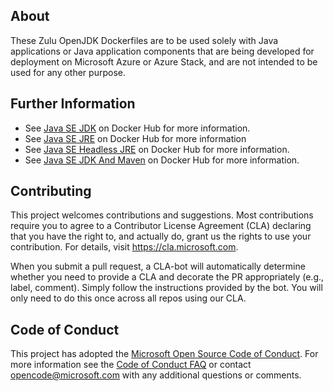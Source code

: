 ## About
These Zulu OpenJDK Dockerfiles are to be used solely with Java applications
or Java application components that are being developed for deployment on Microsoft
Azure or Azure Stack, and are not intended to be used for any other purpose.

## Further Information
+ See [Java SE JDK](https://hub.docker.com/_/microsoft-java-jdk) on Docker Hub for more information.
+ See [Java SE JRE](https://hub.docker.com/_/microsoft-java-jre) on Docker Hub for more information
+ See [Java SE Headless JRE](https://hub.docker.com/_/microsoft-java-jre-headless) on Docker Hub for more information.
+ See [Java SE JDK And Maven](https://hub.docker.com/_/microsoft-java-maven) on Docker Hub for more information.

## Contributing
This project welcomes contributions and suggestions.  Most contributions require you to agree to a
Contributor License Agreement (CLA) declaring that you have the right to, and actually do, grant us
the rights to use your contribution. For details, visit https://cla.microsoft.com.
 
When you submit a pull request, a CLA-bot will automatically determine whether you need to provide
a CLA and decorate the PR appropriately (e.g., label, comment). Simply follow the instructions
provided by the bot. You will only need to do this once across all repos using our CLA.
 
## Code of Conduct
This project has adopted the [Microsoft Open Source Code of Conduct](https://opensource.microsoft.com/codeofconduct/). For more information see the [Code of Conduct FAQ](https://opensource.microsoft.com/codeofconduct/faq/) or contact [opencode@microsoft.com](mailto:opencode@microsoft.com) with any additional questions or comments.

